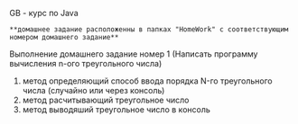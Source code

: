 GB - курс по Java

    **домашнее задание расположенны в папках "HomeWork" с соответствующим номером домашнего задание**

Выполнение домашнего задание номер 1 (Написать программу вычисления n-ого треугольного числа)

1. метод определяющий способ ввода порядка N-го треугольного числа (случайно или через консоль)
2. метод расчитывающий треугольное число
3. метод выводяший треугольное число в консоль